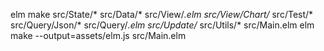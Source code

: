 elm make src/State/* src/Data/* src/View/*.elm src/View/Chart/* src/Test/* src/Query/Json/* src/Query/*.elm src/Update/* src/Utils/* src/Main.elm
elm make --output=assets/elm.js src/Main.elm
